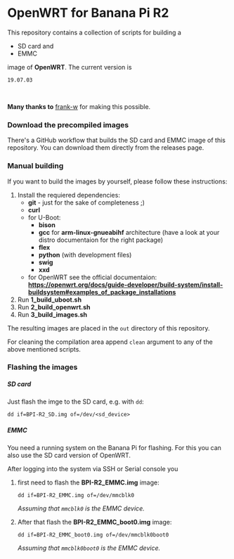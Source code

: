# OpenWRT for Banana Pi R2

This repository contains a collection of scripts for building a
 - SD card and
 - EMMC

image of **OpenWRT**. The current version is

    19.07.03

</br>

**Many thanks to** [frank-w](https://github.com/frank-w) for making this possible.



### Download the precompiled images
There's a GitHub workflow that builds the SD card and EMMC image of this repository. You can download them directly from the releases page.



### Manual building
If you want to build the images by yourself, please follow these instructions:

1. Install the requiered dependencies:
    - **git** - just for the sake of completeness ;)
    - **curl**
    - for U-Boot:
        - **bison**
        - **gcc** for **arm-linux-gnueabihf** architecture (have a look at your distro documentaion for the right package)
        - **flex**
        - **python** (with development files)
        - **swig**
        - **xxd**
    - for OpenWRT see the official documentaion: **https://openwrt.org/docs/guide-developer/build-system/install-buildsystem#examples_of_package_installations**
2. Run **1_build_uboot.sh**
3. Run **2_build_openwrt.sh**
4. Run **3_build_images.sh**

The resulting images are placed in the `out` directory of this repository.

For cleaning the compilation area append `clean` argument to any of the above mentioned scripts.



### Flashing the images

##### SD card
Just flash the imge to the SD card, e.g. with `dd`:

```shell
dd if=BPI-R2_SD.img of=/dev/<sd_device>
```

##### EMMC
You need a running system on the Banana Pi for flashing. For this you can also use the SD card version of OpenWRT.

After logging into the system via SSH or Serial console you
1. first need to flash the **BPI-R2_EMMC.img** image:
    ```shell
    dd if=BPI-R2_EMMC.img of=/dev/mmcblk0
    ```
    *Assuming that `mmcblk0` is the EMMC device.*

2. After that flash the **BPI-R2_EMMC_boot0.img** image:
    ```shell
    dd if=BPI-R2_EMMC_boot0.img of=/dev/mmcblk0boot0
    ```
    *Assuming that `mmcblk0boot0` is the EMMC device.*
